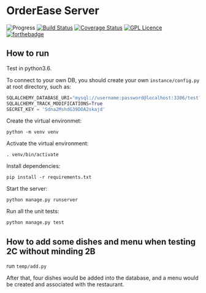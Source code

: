 # OrderEase Server
![Progress](http://progressed.io/bar/50?title=completed)
[![Build Status](https://travis-ci.org/OrderEase/Server.svg?branch=master)](https://travis-ci.org/OrderEase/Server)
[![Coverage Status](https://coveralls.io/repos/github/OrderEase/Server/badge.svg?branch=master)](https://coveralls.io/github/OrderEase/Server?branch=master)
[![GPL Licence](https://badges.frapsoft.com/os/gpl/gpl.svg?v=103)](https://opensource.org/licenses/GPL-3.0/)
[![forthebadge](https://forthebadge.com/images/badges/made-with-python.svg)](https://forthebadge.com)

## How to run

Test in python3.6.

To connect to your own DB, you should create your own `instance/config.py` at root directory, such as:

```python
SQLALCHEMY_DATABASE_URI="mysql://username:password@localhost:3306/test?charset=utf8"
SQLALCHEMY_TRACK_MODIFICATIONS=True
SECRET_KEY = 'Sdna2MshdG39DOA2skajd'
```

Create the virtual environmet:

```shell
python -m venv venv
```

Activate the virtual environment:

```shell
. venv/bin/activate
```

Install dependencies:

```shell
pip install -r requirements.txt
```

Start the server:

```shell
python manage.py runserver
```

Run all the unit tests:

```python
python manage.py test
```

## How to add some dishes and menu when testing 2C without minding 2B
run `temp/add.py`


After that, four dishes would be added into the database, and a menu would be created and associated with the restaurant.
